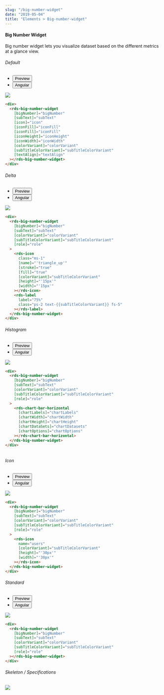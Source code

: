 ```yaml
---
slug: "/big-number-widget"
date: "2019-05-04"
title: "Elements > Big-number-widget"
---
```


<!-- CSS only -->
<link href="https://cdn.jsdelivr.net/npm/bootstrap@5.1.3/dist/css/bootstrap.min.css" rel="stylesheet" integrity="sha384-1BmE4kWBq78iYhFldvKuhfTAU6auU8tT94WrHftjDbrCEXSU1oBoqyl2QvZ6jIW3" crossorigin="anonymous">
<link rel="stylesheet" href="../../../../../../../raaghu/src/assets/css/style-elements.css">
<link rel="stylesheet" href="../../../../../../../raaghu/src/assets/css/main.css">

#### Big Number Widget

<p class="">Big number widget lets you visualize dataset based on the different metrics at a glance view.</p>

<!-- Default -->
<section class="py-4">
    <h6>Default</h6>
    <div class="py-3">
      <div class="cust-tabs">
        <ul class="nav nav-tabs" id="myTab" role="tablist">
          <li class="nav-item" role="presentation">
            <button class="nav-link active" id="PreviewBasic-tab" data-bs-toggle="tab" data-bs-target="#PreviewBasic" type="button" role="tab" aria-controls="PreviewBasic" aria-selected="true">Preview </button>
          </li>
          <li class="nav-item" role="presentation">
            <button class="nav-link" id="AngularBasic-tab" data-bs-toggle="tab" data-bs-target="#AngularBasic" type="button" role="tab" aria-controls="AngularBasic" aria-selected="false"><i class="bi bi-code-slash" style="font-size:1.0rem"></i>Angular</button>
          </li>
        </ul>
      </div>
      <div class="tab-content card border" id="myTabContent">
        <div class="tab-pane fade show active" id="PreviewBasic" role="tabpanel" aria-labelledby="PreviewBasic-tab">
         <div class="contents  p-5">
              <div class="row">
            <div class="col-md-12">
            <img src="/images/big-number-widget.png" class="img-fluid">
            </div>
            </div>
     </div>
                       
  </div>
        <div class="tab-pane fade show" id="AngularBasic" role="tabpanel" aria-labelledby="AngularBasic-tab">
          <div class="contents bg-code">
<div class="row m-0">

```html
<div>
  <rds-big-number-widget
    [bigNumber]="bigNumber"
    [subText]="subText"
    [icon]="icon"
    [iconFill]="iconFill"
    [iconFill]="iconFill"
    [iconHeight]="iconHeight"
    [iconWidth]="iconWidth"
    [colorVariant]="colorVariant"
    [subTitleColorVariant]="subTitleColorVariant"
    [textAlign]="textAlign"
  ></rds-big-number-widget>
</div>

```
</div>
</div>
  </div>
        </div>
      </div>
    </div>
  </section>

<!-- Delta -->

<section class="py-4">
    <h6>Delta</h6>
    <div class="py-3">
      <div class="cust-tabs">
        <ul class="nav nav-tabs" id="myTab" role="tablist">
          <li class="nav-item" role="presentation">
            <button class="nav-link active" id="PreviewDelta-tab" data-bs-toggle="tab" data-bs-target="#PreviewDelta" type="button" role="tab" aria-controls="PreviewDelta" aria-selected="true">Preview </button>
          </li>
          <li class="nav-item" role="presentation">
            <button class="nav-link" id="AngularDelta-tab" data-bs-toggle="tab" data-bs-target="#AngularDelta" type="button" role="tab" aria-controls="AngularDelta" aria-selected="false"><i class="bi bi-code-slash" style="font-size:1.0rem"></i>Angular</button>
          </li>
        </ul>
      </div>
      <div class="tab-content card border" id="myTabContent">
        <div class="tab-pane fade show active" id="PreviewDelta" role="tabpanel" aria-labelledby="PreviewDelta-tab">
         <div class="contents  p-5">
              <div class="row">
            <div class="col-md-12">
            <img src="/images/big-number-widget-delta.png" class="img-fluid">
            </div>
            </div>
     </div>
                       
  </div>
        <div class="tab-pane fade show" id="AngularDelta" role="tabpanel" aria-labelledby="AngularDelta-tab">
          <div class="contents bg-code">
<div class="row m-0">

```html
<div>
  <rds-big-number-widget
    [bigNumber]="bigNumber"
    [subText]="subText"
    [colorVariant]="colorVariant"
    [subTitleColorVariant]="subTitleColorVariant"
    [role]="role"
  >
    <rds-icon
      class="ms-1"
      [name]="'triangle_up'"
      [stroke]="true"
      [fill]="true"
      [colorVariant]="subTitleColorVariant"
      [height]="'15px'"
      [width]="'15px'"
    ></rds-icon>
    <rds-label
      label="75%"
      class="ps-2 text-{{subTitleColorVariant}} fs-5"
    ></rds-label>
  </rds-big-number-widget>
</div>


```
</div>
</div>
  </div>
        </div>
      </div>
    </div>
  </section>

<!-- Histogram -->

<section class="py-4">
    <h6>Histogram</h6>
    <div class="py-3">
      <div class="cust-tabs">
        <ul class="nav nav-tabs" id="myTab" role="tablist">
          <li class="nav-item" role="presentation">
            <button class="nav-link active" id="PreviewHistogram-tab" data-bs-toggle="tab" data-bs-target="#PreviewHistogram" type="button" role="tab" aria-controls="PreviewHistogram" aria-selected="true">Preview </button>
          </li>
          <li class="nav-item" role="presentation">
            <button class="nav-link" id="AngularHistogram-tab" data-bs-toggle="tab" data-bs-target="#AngularHistogram" type="button" role="tab" aria-controls="AngularHistogram" aria-selected="false"><i class="bi bi-code-slash" style="font-size:1.0rem"></i>Angular</button>
          </li>
        </ul>
      </div>
      <div class="tab-content card border" id="myTabContent">
        <div class="tab-pane fade show active" id="PreviewHistogram" role="tabpanel" aria-labelledby="PreviewHistogram-tab">
         <div class="contents  p-5">
              <div class="row">
            <div class="col-md-12">
            <img src="/images/big-number-widget-histogram.png" class="img-fluid">
            </div>
            </div>
     </div>
                       
  </div>
        <div class="tab-pane fade show" id="AngularHistogram" role="tabpanel" aria-labelledby="AngularHistogram-tab">
          <div class="contents bg-code">
<div class="row m-0">

```html
<div>
  <rds-big-number-widget
    [bigNumber]="bigNumber"
    [subText]="subText"
    [colorVariant]="colorVariant"
    [subTitleColorVariant]="subTitleColorVariant"
    [role]="role"
  >
    <rds-chart-bar-horizontal
      [chartLabels]="chartLabels"
      [chartWidth]="chartWidth"
      [chartHeight]="chartHeight"
      [chartDataSets]="chartDatasets"
      [chartOptions]="chartOptions"
    ></rds-chart-bar-horizontal>
  </rds-big-number-widget>
</div>



```
</div>
</div>
  </div>
        </div>
      </div>
    </div>
  </section>

<!-- Icon -->

<section class="py-4">
    <h6>Icon</h6>
    <div class="py-3">
      <div class="cust-tabs">
        <ul class="nav nav-tabs" id="myTab" role="tablist">
          <li class="nav-item" role="presentation">
            <button class="nav-link active" id="PreviewIcon-tab" data-bs-toggle="tab" data-bs-target="#PreviewIcon" type="button" role="tab" aria-controls="PreviewIcon" aria-selected="true">Preview </button>
          </li>
          <li class="nav-item" role="presentation">
            <button class="nav-link" id="AngularIcon-tab" data-bs-toggle="tab" data-bs-target="#AngularIcon" type="button" role="tab" aria-controls="AngularIcon" aria-selected="false"><i class="bi bi-code-slash" style="font-size:1.0rem"></i>Angular</button>
          </li>
        </ul>
      </div>
      <div class="tab-content card border" id="myTabContent">
        <div class="tab-pane fade show active" id="PreviewIcon" role="tabpanel" aria-labelledby="PreviewIcon-tab">
         <div class="contents  p-5">
              <div class="row">
            <div class="col-md-12">
            <img src="/images/big-number-widget-icon.png" class="img-fluid">
            </div>
            </div>
     </div>
                       
  </div>
        <div class="tab-pane fade show" id="AngularIcon" role="tabpanel" aria-labelledby="AngularIcon-tab">
          <div class="contents bg-code">
<div class="row m-0">

```html
<div>
  <rds-big-number-widget
    [bigNumber]="bigNumber"
    [subText]="subText"
    [colorVariant]="colorVariant"
    [subTitleColorVariant]="subTitleColorVariant"
    [role]="role"
  >
    <rds-icon
      name="users"
      [colorVariant]="subTitleColorVariant"
      [height]="'30px'"
      [width]="'30px'"
    ></rds-icon>
  </rds-big-number-widget>
</div>
```
</div>
</div>
  </div>
        </div>
      </div>
    </div>
  </section>

<!-- Standard -->

<section class="py-4">
    <h6>Standard</h6>
    <div class="py-3">
      <div class="cust-tabs">
        <ul class="nav nav-tabs" id="myTab" role="tablist">
          <li class="nav-item" role="presentation">
            <button class="nav-link active" id="PreviewStandard-tab" data-bs-toggle="tab" data-bs-target="#PreviewStandard" type="button" role="tab" aria-controls="PreviewStandard" aria-selected="true">Preview </button>
          </li>
          <li class="nav-item" role="presentation">
            <button class="nav-link" id="AngularStandard-tab" data-bs-toggle="tab" data-bs-target="#AngularStandard" type="button" role="tab" aria-controls="AngularStandard" aria-selected="false"><i class="bi bi-code-slash" style="font-size:1.0rem"></i>Angular</button>
          </li>
        </ul>
      </div>
      <div class="tab-content card border" id="myTabContent">
        <div class="tab-pane fade show active" id="PreviewStandard" role="tabpanel" aria-labelledby="PreviewStandard-tab">
         <div class="contents  p-5">
              <div class="row">
            <div class="col-md-12">
            <img src="/images/big-number-widget-standard.png" class="img-fluid">
            </div>
            </div>
     </div>
                       
  </div>
        <div class="tab-pane fade show" id="AngularStandard" role="tabpanel" aria-labelledby="AngularStandard-tab">
          <div class="contents bg-code">
<div class="row m-0">

```html
<div>
  <rds-big-number-widget
    [bigNumber]="bigNumber"
    [subText]="subText"
    [colorVariant]="colorVariant"
    [subTitleColorVariant]="subTitleColorVariant"
    [role]="role"
  ></rds-big-number-widget>
</div>
```
</div>
</div>
  </div>
        </div>
      </div>
    </div>
  </section>


###### Skeleton / Specifications 

<div class="py-3">
 <div class="card border p-5">
  <div class="row">
      <div class="col-md-12">
        <img src="/images/big-number-widget-skeleton.png" class="img-fluid">
     </div>
   </div>
   </div>
 </div>
</div>

<!-- JavaScript Bundle with Popper -->
<script src="https://cdn.jsdelivr.net/npm/bootstrap@5.1.3/dist/js/bootstrap.bundle.min.js" integrity="sha384-ka7Sk0Gln4gmtz2MlQnikT1wXgYsOg+OMhuP+IlRH9sENBO0LRn5q+8nbTov4+1p" crossorigin="anonymous"></script>

   